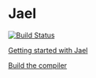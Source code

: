 # Jael

[![Build Status](https://travis-ci.org/woehr/Jael.svg?branch=master)](https://travis-ci.org/woehr/Jael)

[Getting started with Jael](./doc/guide.md)

[Build the compiler](./doc/build.md)
